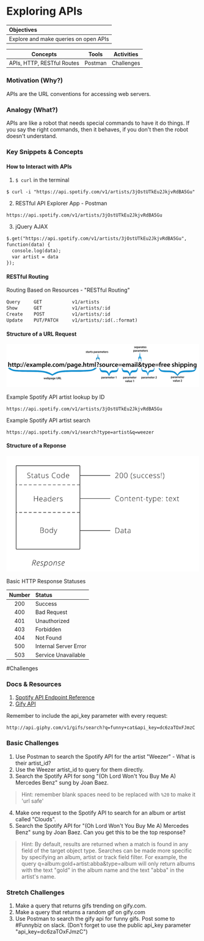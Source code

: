 # Exploring APIs

| Objectives |
| :--- |
| Explore and make queries on open APIs |

| Concepts | Tools | Activities |
| :---: | :---: | :---: |
| APIs, HTTP, RESTful Routes  | Postman | Challenges |

### Motivation (Why?)

APIs are the URL conventions for accessing web servers.

### Analogy (What?)

APIs are like a robot that needs special commands to have it do things. If you say the right commands, then it behaves, if you don't then the robot doesn't understand.

### Key Snippets & Concepts

#### How to Interact with APIs

1. `$ curl` in the terminal
```
$ curl -i "https://api.spotify.com/v1/artists/3jOstUTkEu2JkjvRdBA5Gu"
```
2. RESTful API Explorer App - Postman
```
https://api.spotify.com/v1/artists/3jOstUTkEu2JkjvRdBA5Gu
```
3. jQuery AJAX
```
$.get("https://api.spotify.com/v1/artists/3jOstUTkEu2JkjvRdBA5Gu", function(data) {
  console.log(data);
  var artist = data
});
```

#### RESTful Routing

Routing Based on Resources - "RESTful Routing"

```
Query     GET           v1/artists
Show      GET           v1/artists/:id
Create    POST          v1/artists/:id
Update    PUT/PATCH     v1/artists/:id(.:format)
```

#### Structure of a URL Request

![url](images/i12.png)

Example Spotify API artist lookup by ID
```
https://api.spotify.com/v1/artists/3jOstUTkEu2JkjvRdBA5Gu
```

Example Spotify API artist search
```
https://api.spotify.com/v1/search?type=artist&q=weezer
```

#### Structure of a Reponse

![response](images/response.gif)

Basic HTTP Response Statuses

| Number | Status |
| :----: | :----- |
| 200 | Success |
| 400 | Bad Request |
| 401 | Unauthorized |
| 403 | Forbidden |
| 404 | Not Found |
| 500 | Internal Server Error |
| 503 | Service Unavailable |

#Challenges

### Docs & Resources

1. [Spotify API Endpoint Reference](https://developer.spotify.com/web-api/endpoint-reference/)
2. [Gify API](https://api.giphy.com/)

Remember to include the api_key parameter with every request:
```
http://api.giphy.com/v1/gifs/search?q=funny+cat&api_key=dc6zaTOxFJmzC
```

### Basic Challenges

1. Use Postman to search the Spotify API for the artist "Weezer" - What is their artist_id?
2. Use the Weezer artist_id to query for them directly.
3. Search the Spotify API for song "(Oh Lord Won't You Buy Me A) Mercedes Benz" sung by Joan Baez.
> Hint: remember blank spaces need to be replaced with `%20` to make it 'url safe'

4. Make one request to the Spotify API to search for an album or artist called "Clouds".
5. Search the Spotify API for "(Oh Lord Won't You Buy Me A) Mercedes Benz" sung by Joan Baez. Can you get this to be the top response?
> Hint: By default, results are returned when a match is found in any field of the target object type. Searches can be made more specific by specifying an album, artist or track field filter. For example, the query q=album:gold+artist:abba&type=album will only return albums with the text "gold" in the album name and the text "abba" in the artist's name.

### Stretch Challenges

1. Make a query that returns gifs trending on gify.com.
2. Make a query that returns a random gif on gify.com
3. Use Postman to search the gify api for funny gifs. Post some to #Funnybiz on slack. (Don't forget to use the public api_key parameter "api_key=dc6zaTOxFJmzC")
